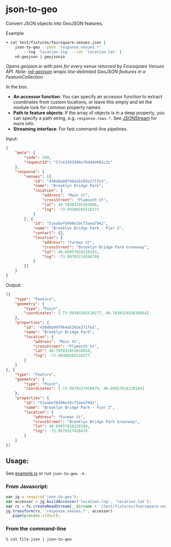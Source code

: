 # json-to-geo

Convert JSON objects into GeoJSON features.

Example

```bash
➜ cat test/fixtures/foursquare-venues.json |
	json-to-geo --path 'response.venues.*'
		--lng 'location.lng' --lat 'location.lat' |
	nd-geojson | geojsonio
```
_Opens geojson.io with pins for every venue returned by Foursquare Venues API. Note: [nd-geojson](https://github.com/rodowi/nd-geojson) wraps line-delimited GeoJSON features in a FeatureCollection._

In the box:

- **An accessor function**: You can specify an accessor function to extract coordinates from custom locations, or leave this empty and let the module look for common property names.
- **Path to feature objects**: If the array of objects is in a deep property, you can specify a path string, e.g. `response.rows.*`. See [JSONStream](https://www.npmjs.com/package/jsonstream) for more info.
- **Streaming interface**: For fast command-line pipelines.

Input:

```json
{
	"meta": {
		"code": 200,
		"requestId": "57c63303498e78d449981c2c"
	},
	"response": {
		"venues": [{
			"id": "430d0a00f964a5203e271fe3",
			"name": "Brooklyn Bridge Park",
			"location": {
				"address": "Main St",
				"crossStreet": "Plymouth St",
				"lat": 40.70303245363086,
				"lng": -73.99389265510275
			}
		}, {
			"id": "51eabef6498e10cf3aea7942",
			"name": "Brooklyn Bridge Park - Pier 2",
			"contact": {},
			"location": {
				"address": "Furman St",
				"crossStreet": "Brooklyn Bridge Park Greenway",
				"lat": 40.69957016220183,
				"lng": -73.99793274204788
			}
		}]
	}
}
```

Output:

```json
[{
	"type": "Feature",
	"geometry": {
		"type": "Point",
		"coordinates": [-73.99389265510277, 40.703032453630854]
	},
	"properties": {
		"id": "430d0a00f964a5203e271fe3",
		"name": "Brooklyn Bridge Park",
		"location": {
			"address": "Main St",
			"crossStreet": "Plymouth St",
			"lat": 40.703032453630854,
			"lng": -73.99389265510277
		}
	}
}, {
	"type": "Feature",
	"geometry": {
		"type": "Point",
		"coordinates": [-73.9979327420479, 40.69957016220184]
	},
	"properties": {
		"id": "51eabef6498e10cf3aea7942",
		"name": "Brooklyn Bridge Park - Pier 2",
		"location": {
			"address": "Furman St",
			"crossStreet": "Brooklyn Bridge Park Greenway",
			"lat": 40.69957016220184,
			"lng": -73.9979327420479
		}
	}
}]
```

## Usage:

See [example.js](https://github.com/rodowi/json-to-geo/blob/master/example.js) or run `json-to-geo -h`.

### From Javascript:

```js
var jg = require('json-to-geo');
var accessor = jg.buildAccessor('location.lng', 'location.lat');
var rs = fs.createReadStream(__dirname + '/test/fixtures/foursquare-venues.json');
jg.transform(rs, 'response.venues.*', accessor)
  .pipe(process.stdout);
```

### From the command-line

```bash
% cat file.json | json-to-geo
```
